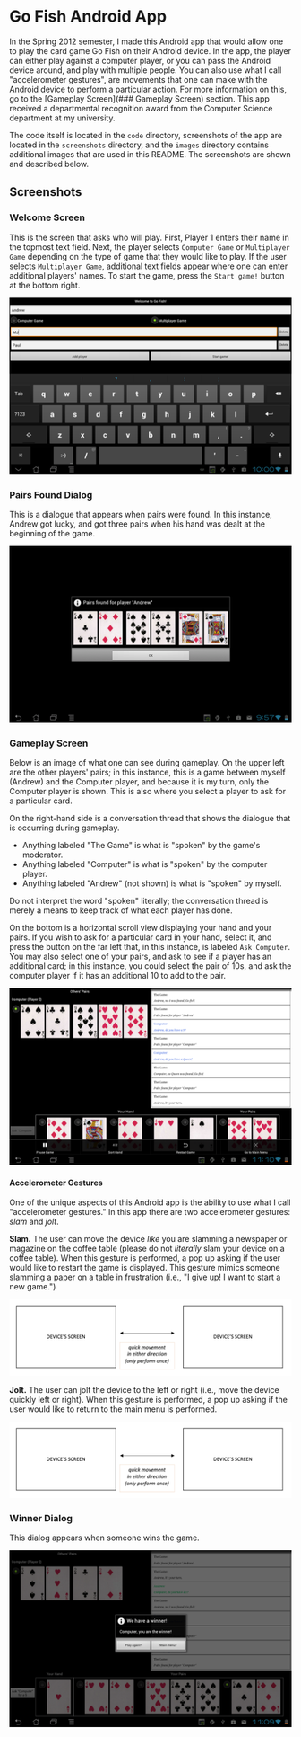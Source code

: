 # Go Fish Android App

In the Spring 2012 semester, I made this Android app that would allow one to play the card game Go Fish on their Android device. In the app, the player can either play against a computer player, or you can pass the Android device around, and play with multiple people. You can also use what I call "accelerometer gestures", are movements that one can make with the Android device to perform a particular action. For more information on this, go to the [Gameplay Screen](### Gameplay Screen) section. This app received a departmental recognition award from the Computer Science department at my university.

The code itself is located in the `code` directory, screenshots of the app are located in the `screenshots` directory, and the `images` directory contains additional images that are used in this README. The screenshots are shown and described below.

## Screenshots

### Welcome Screen
This is the screen that asks who will play. First, Player 1 enters their name in the topmost text field. Next, the player selects  `Computer Game` or `Multiplayer Game` depending on the type of game that they would like to play. If the user selects `Multiplayer Game`, additional text fields appear where one can enter additional players' names. To start the game, press the `Start game!` button at the bottom right.

![WelcomeScreen.png cannot be found][welcome]

### Pairs Found Dialog
This is a dialogue that appears when pairs were found. In this instance, Andrew got lucky, and got three pairs when his hand was dealt at the beginning of the game.

![PairsFoundDialog.png cannot be found][pairs_found]

### Gameplay Screen

Below is an image of what one can see during gameplay. On the upper left are the other players' pairs; in this instance, this is a game between myself (Andrew) and the Computer player, and because it is my turn, only the Computer player is shown. This is also where you select a player to ask for a particular card.

On the right-hand side is a conversation thread that shows the dialogue that is occurring during gameplay.

* Anything labeled "The Game" is what is "spoken" by the game's moderator.
* Anything labeled "Computer" is what is "spoken" by the computer player.
* Anything labeled "Andrew" (not shown) is what is "spoken" by myself.

Do not interpret the word "spoken" literally; the conversation thread is merely a means to keep track of what each player has done.

On the bottom is a horizontal scroll view displaying your hand and your pairs. If you wish to ask for a particular card in your hand, select it, and press the button on the far left that, in this instance, is labeled `Ask Computer`. You may also select one of your pairs, and ask to see if a player has an additional card; in this instance, you could select the pair of 10s, and ask the computer player if it has an additional 10 to add to the pair.

![GameplayWindow.png cannot be found][gameplay]

#### Accelerometer Gestures
One of the unique aspects of this Android app is the ability to use what I call "accelerometer gestures." In this app there are two accelerometer gestures: _slam_ and _jolt_.

**Slam.** The user can move the device _like_ you are slamming a newspaper or magazine on the coffee table (please do not _literally_ slam your device on a coffee table). When this gesture is performed, a pop up asking if the user would like to restart the game is displayed. This gesture mimics someone slamming a paper on a table in frustration (i.e., "I give up! I want to start a new game.")

![slam.png cannot be found][slam]

**Jolt.** The user can jolt the device to the left or right (i.e., move the device quickly left or right). When this gesture is performed, a pop up asking if the user would like to return to the main menu is performed.

![jolt.png cannot be found][jolt]

### Winner Dialog

This dialog appears when someone wins the game.

![WinnerDialog.png cannot be found][winner]

[gameplay]: https://github.com/ahuber1/GoFishAndroid/blob/master/screenshots/GameplayWindow.png?raw=true "Gameplay Window"
[pairs_found]: https://github.com/ahuber1/GoFishAndroid/blob/master/screenshots/PairsFoundDialog.png?raw=true "Pairs Found Dialog"
[welcome]: https://github.com/ahuber1/GoFishAndroid/blob/master/screenshots/WelcomeScreen.png?raw=true "Welcome Screen"
[winner]: https://github.com/ahuber1/GoFishAndroid/blob/master/screenshots/WinnerDialog.png?raw=true "Winner Dialog"

[jolt]: https://github.com/ahuber1/GoFishAndroid/blob/master/images/jolt.png?raw=true "Jolting a device"
[slam]: https://github.com/ahuber1/GoFishAndroid/blob/master/images/jolt.png?raw=true "Slamming the device"
